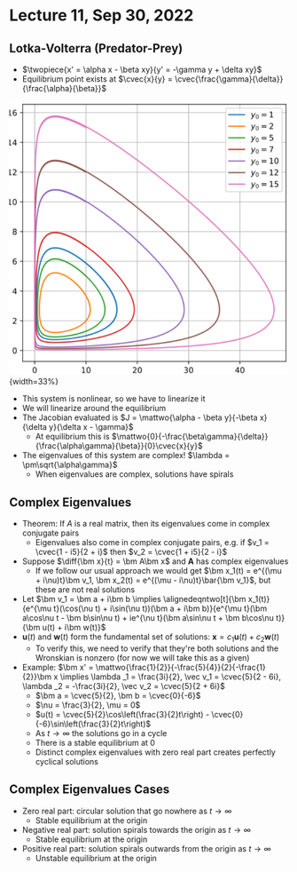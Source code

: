 # Lecture 11, Sep 30, 2022

## Lotka-Volterra (Predator-Prey)

* $\twopiece{x' = \alpha x - \beta xy}{y' = -\gamma y + \delta xy}$
* Equilibrium point exists at $\cvec{x}{y} = \cvec{\frac{\gamma}{\delta}}{\frac{\alpha}{\beta}}$

![Solution curves to the system](imgs/lec11_1.png){width=33%}

* This system is nonlinear, so we have to linearize it
* We will linearize around the equilibrium
* The Jacobian evaluated is $J = \mattwo{\alpha - \beta y}{-\beta x}{\delta y}{\delta x - \gamma}$
	* At equilibrium this is $\mattwo{0}{-\frac{\beta\gamma}{\delta}}{\frac{\alpha\gamma}{\beta}}{0}\cvec{x}{y}$
* The eigenvalues of this system are complex! $\lambda = \pm\sqrt{\alpha\gamma}$
	* When eigenvalues are complex, solutions have spirals

## Complex Eigenvalues

* Theorem: If $A$ is a real matrix, then its eigenvalues come in complex conjugate pairs
	* Eigenvalues also come in complex conjugate pairs, e.g. if $v_1 = \cvec{1 - i5}{2 + i}$ then $v_2 = \cvec{1 + i5}{2 - i}$
* Suppose $\diff{\bm x}{t} = \bm A\bm x$ and $\bm A$ has complex eigenvalues
	* If we follow our usual approach we would get $\bm x_1(t) = e^{(\mu + i\nu)t}\bm v_1, \bm x_2(t) = e^{(\mu - i\nu)t}\bar{\bm v_1}$, but these are not real solutions
* Let $\bm v_1 = \bm a + i\bm b \implies \alignedeqntwo[t]{\bm x_1(t)}{e^{\mu t}(\cos(\nu t) + i\sin(\nu t))(\bm a + i\bm b)}{e^{\mu t}(\bm a\cos\nu t - \bm b\sin\nu t) + ie^{\nu t}(\bm a\sin\nu t + \bm b\cos\nu t)}{\bm u(t) + i\bm w(t)}$
* $\bm u(t)$ and $\bm w(t)$ form the fundamental set of solutions: $\bm x = c_1\bm u(t) + c_2\bm w(t)$
	* To verify this, we need to verify that they're both solutions and the Wronskian is nonzero (for now we will take this as a given)
* Example: $\bm x' = \mattwo{\frac{1}{2}}{-\frac{5}{4}}{2}{-\frac{1}{2}}\bm x \implies \lambda _1 = \frac{3i}{2}, \vec v_1 = \cvec{5}{2 - 6i}, \lambda _2 = -\frac{3i}{2}, \vec v_2 = \cvec{5}{2 + 6i}$
	* $\bm a = \cvec{5}{2}, \bm b = \cvec{0}{-6}$
	* $\nu = \frac{3}{2}, \mu = 0$
	* $u(t) = \cvec{5}{2}\cos\left(\frac{3}{2}t\right) - \cvec{0}{-6}\sin\left(\frac{3}{2}t\right)$
	* As $t \to \infty$ the solutions go in a cycle
	* There is a stable equilibrium at 0
	* Distinct complex eigenvalues with zero real part creates perfectly cyclical solutions

## Complex Eigenvalues Cases

* Zero real part: circular solution that go nowhere as $t \to \infty$
	* Stable equilibrium at the origin
* Negative real part: solution spirals towards the origin as $t \to \infty$
	* Stable equilibrium at the origin
* Positive real part: solution spirals outwards from the origin as $t \to \infty$
	* Unstable equilibrium at the origin

